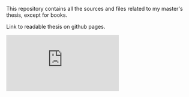 This repository contains all the sources and files related to my master's thesis, except for books.

Link to readable thesis on github pages.

![Thesis on github pages](https://dawidjelenkowski.github.io/Leveraging-Functional-Programming-in-Scala-for-Efficient-Data-Engineering/masters_thesis.pdf)


